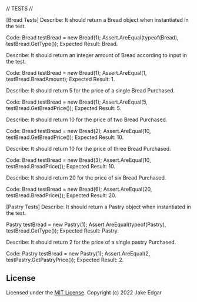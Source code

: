 // TESTS //

[Bread Tests]
Describe: It should return a Bread object when instantiated in the test.

Code: 
Bread testBread = new Bread(1);
Assert.AreEqual(typeof(Bread), testBread.GetType());
Expected Result: Bread.

Describe: It should return an integer amount of Bread according to input in the test.

Code:
Bread testBread = new Bread(1);
Assert.AreEqual(1, testBread.BreadAmount);
Expected Result: 1.

Describe: It should return 5 for the price of a single Bread Purchased.

Code:
Bread testBread = new Bread(1);
Assert.AreEqual(5, testBread.GetBreadPrice());
Expected Result: 5.

Describe: It should return 10 for the price of two Bread Purchased.

Code: 
Bread testBread = new Bread(2);
Assert.AreEqual(10, testBread.GetBreadPrice());
Expected Result: 10.

Describe: It should return 10 for the price of three Bread Purchased.

Code: 
Bread testBread = new Bread(3);
Assert.AreEqual(10, testBread.BreadPrice());
Expected Result: 10.

Describe: It should return 20 for the price of six Bread Purchased.

Code:
Bread testBread = new Bread(6);
Assert.AreEqual(20, testBread.BreadPrice());
Expected Result: 20.



[Pastry Tests]
Describe: It should return a Pastry object when instantiated in the test.

Pastry testBread = new Pastry(1);
Assert.AreEqual(typeof(Pastry), testBread.GetType());
Expected Result: Pastry.

Describe: It should return 2 for the price of a single pastry Purchased.

Code:
Pastry testBread = new Pastry(1);
Assert.AreEqual(2, testPastry.GetPastryPrice());
Expected Result: 2.


## License

Licensed under the [MIT License](LICENSE).
Copyright (c) 2022 Jake Edgar